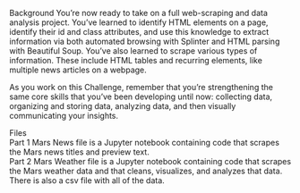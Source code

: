 Background
You’re now ready to take on a full web-scraping and data analysis project. You’ve learned to identify HTML elements on a page, identify their id and class attributes, and use this knowledge to extract information via both automated browsing with Splinter and HTML parsing with Beautiful Soup. You’ve also learned to scrape various types of information. These include HTML tables and recurring elements, like multiple news articles on a webpage.

As you work on this Challenge, remember that you’re strengthening the same core skills that you’ve been developing until now: collecting data, organizing and storing data, analyzing data, and then visually communicating your insights.

Files  
Part 1 Mars News file is a Jupyter notebook containing code that scrapes the Mars news titles and preview text.  
Part 2 Mars Weather file is a Jupyter notebook containing code that scrapes the Mars weather data and that cleans, visualizes, and analyzes that data.  
There is also a csv file with all of the data.
